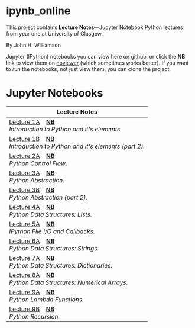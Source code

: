 # ipynb_online

This project contains **Lecture Notes**&mdash;Jupyter Notebook Python lectures from year one at University of Glasgow.

By John H. Williamson

Jupyter (IPython) notebooks you can view here on github, or click the **NB** link to view them on [nbviewer](http://nbviewer.jupyter.org/) (which sometimes works better). If you want to *run* the notebooks, not just view them, you can clone the project.

# Jupyter Notebooks

|Lecture Notes|
|---|
|[Lecture 1A](notebooks/week_1_a_clean.ipynb)&nbsp; &nbsp; **[NB](https://nbviewer.jupyter.org/github/axqs/ipynb_online/blob/master/notebooks/week_1_a_clean.ipynb)**<br>*Introduction to Python and it's elements.*|
|[Lecture 1B](notebooks/week_1_b_clean.ipynb)&nbsp; &nbsp; **[NB](https://nbviewer.jupyter.org/github/axqs/ipynb_online/blob/master/notebooks/week_1_b_clean.ipynb)**<br>*Introduction to Python and it's elements (part 2).*|
|[Lecture 2A](notebooks/week_2_a_clean.ipynb)&nbsp; &nbsp; **[NB](https://nbviewer.jupyter.org/github/axqs/ipynb_online/blob/master/notebooks/week_2_a_clean.ipynb)**<br>*Python Control Flow.*|
|[Lecture 3A](notebooks/week_3_a_clean.ipynb)&nbsp; &nbsp; **[NB](https://nbviewer.jupyter.org/github/axqs/ipynb_online/blob/master/notebooks/week_3_a_clean.ipynb)**<br>*Python Abstraction.*|
|[Lecture 3B](notebooks/week_3_b_clean.ipynb)&nbsp; &nbsp; **[NB](https://nbviewer.jupyter.org/github/axqs/ipynb_online/blob/master/notebooks/week_3_b_clean.ipynb)**<br>*Python Abstraction (part 2).*|
|[Lecture 4A](notebooks/week_4_a_clean.ipynb)&nbsp; &nbsp; **[NB](https://nbviewer.jupyter.org/github/axqs/ipynb_online/blob/master/notebooks/week_4_a_clean.ipynb)**<br>*Python Data Structures: Lists.*|
|[Lecture 5A](notebooks/week_5_a_clean.ipynb)&nbsp; &nbsp; **[NB](https://nbviewer.jupyter.org/github/axqs/ipynb_online/blob/master/notebooks/week_5_a_clean.ipynb)**<br>*IPython File I/O and Callbacks.*|
|[Lecture 6A](notebooks/week_6_a_clean.ipynb)&nbsp; &nbsp; **[NB](https://nbviewer.jupyter.org/github/axqs/ipynb_online/blob/master/notebooks/week_6_a_clean.ipynb)**<br>*Python Data Structures: Strings.*|
|[Lecture 7A](notebooks/week_7_a_clean.ipynb)&nbsp; &nbsp; **[NB](https://nbviewer.jupyter.org/github/axqs/ipynb_online/blob/master/notebooks/week_7_a_clean.ipynb)**<br>*Python Data Structures: Dictionaries.*|
|[Lecture 8A](notebooks/week_8_a_clean.ipynb)&nbsp; &nbsp; **[NB](https://nbviewer.jupyter.org/github/axqs/ipynb_online/blob/master/notebooks/week_8_a_clean.ipynb)**<br>*Python Data Structures: Numerical Arrays.*|
|[Lecture 9A](notebooks/week_9_a_clean.ipynb)&nbsp; &nbsp; **[NB](https://nbviewer.jupyter.org/github/axqs/ipynb_online/blob/master/notebooks/week_9_a_clean.ipynb)**<br>*Python Lambda Functions.*|
|[Lecture 9B](notebooks/week_9_b_clean.ipynb)&nbsp; &nbsp; **[NB](https://nbviewer.jupyter.org/github/axqs/ipynb_online/blob/master/notebooks/week_9_b_clean.ipynb)**<br>*Python Recursion.*|
